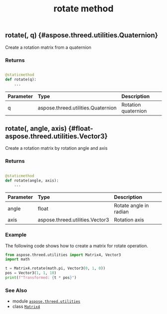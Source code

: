 ﻿---
title: rotate method
second_title: Aspose.3D for Python via .NET API References
description: 
type: docs
weight: 60
url: /python-net/aspose.threed.utilities/matrix4/rotate/
is_root: false
---

## rotate(, q) {#aspose.threed.utilities.Quaternion}

Create a rotation matrix from a quaternion


### Returns 





```python

@staticmethod
def rotate(q):
    ...
```


| Parameter | Type | Description |
| :- | :- | :- |
| q | aspose.threed.utilities.Quaternion | Rotation quaternion |


## rotate(, angle, axis) {#float-aspose.threed.utilities.Vector3}

Create a rotation matrix by rotation angle and axis


### Returns 





```python

@staticmethod
def rotate(angle, axis):
    ...
```


| Parameter | Type | Description |
| :- | :- | :- |
| angle | float | Rotate angle in radian |
| axis | aspose.threed.utilities.Vector3 | Rotation axis |

### Example 


The following code shows how to create a matrix for rotate operation.

```python
from aspose.threed.utilities import Matrix4, Vector3
import math

t = Matrix4.rotate(math.pi, Vector3(0, 1, 0))
pos = Vector3(1, 1, 10)
print(f"Transformed: {t * pos}")

```



### See Also
* module [`aspose.threed.utilities`](../../)
* class [`Matrix4`](/3d/python-net/aspose.threed.utilities/matrix4)
